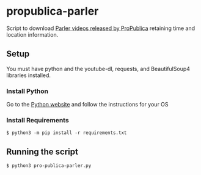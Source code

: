 # propublica-parler

Script to download [Parler videos released by ProPublica](https://projects.propublica.org/parler-capitol-videos/) retaining time and location information. 

## Setup

You must have python and the youtube-dl, requests, and BeautifulSoup4 libraries installed.

### Install Python

Go to the [Python website](https://www.python.org/downloads/) and follow the instructions for your OS

### Install Requirements

    $ python3 -m pip install -r requirements.txt

## Running the script

    $ python3 pro-publica-parler.py

